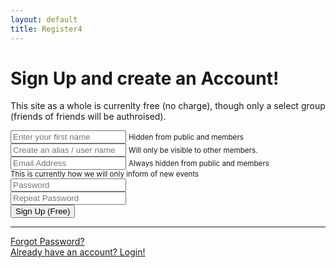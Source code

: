 ```yaml
---
layout: default
title: Register4
---
```


<div class="card o-hidden border-0 shadow-lg my-5">
<div class="card-body p-0">
<!-- Nested Row within Card Body -->
<div class="row">
  <div class="col-lg-5 d-none d-lg-block bg-register-image"></div>
  <div class="col-lg-7">
    <div class="p-5">
      <div class="text-center">
<h1 class="h4 text-gray-900 mb-4">Sign Up and create an Account!</h1>
<p>This site as a whole is currenlty free (no charge), though only a select group (friends of friends will be authroised).</p>
     </div>
        <form id="signup-form" class="user">
            <div class="form-group row">
            <div class="col-sm-6 mb-3 mb-sm-0">
                <input type="text" class="form-control form-control-user" id="first_name" placeholder="Enter your first name">
                <small>Hidden from public and members</small>
            </div>
            <div class="col-sm-6">
                <input type="text" class="form-control form-control-user" id="username" placeholder="Create an alias / user name">
                <small>Will only be visible to other members.</small>
            </div>
            </div>
            <div class="form-group">
            <input type="email" class="form-control form-control-user" id="email" placeholder="Email Address">
            <small>Always hidden from public and members</small><br>
            <small>This is currently how we will only inform of new events</small>
            </div>
            <div class="form-group row">
            <div class="col-sm-6 mb-3 mb-sm-0">
                <input type="password" class="form-control form-control-user" id="password1" placeholder="Password">
            </div>
            <div class="col-sm-6">
                <input type="password" class="form-control form-control-user" id="password2" placeholder="Repeat Password">
            </div>
            </div>
            <button id="signmeup" class="btn btn-secondary btn-user btn-block hide">Sign Up (Free)</button>
            <!-- <a href="{{ site.url }}{{ site.baseurl }}/docs/addons/login/" class="btn btn-primary btn-user btn-block">
            Register Account
            </a> -->
                <!-- <hr>
                <a href="#" class="btn btn-google btn-user btn-block">
                <i class="fab fa-google fa-fw"></i> Register with Google
                </a>
                <a href="#" class="btn btn-facebook btn-user btn-block">
                <i class="fab fa-facebook-f fa-fw"></i> Register with Facebook
                </a> -->
        </form>
      <hr>
      <div class="text-center">
<a class="small" href="{{ site.url }}{{ site.baseurl }}/docs/addons/forgotpassword4/">Forgot Password?</a>
      </div>
      <div class="text-center">
<a class="small" href="{{ site.url }}{{ site.baseurl }}/docs/addons/login4/">Already have an account? Login!</a>
      </div>
    </div>
  </div>
</div>
      </div>
    </div>

<script>
    const signupForm = document.getElementById('signup-form'); //Register4.md
    signupForm.addEventListener('submit', e => {
    //signupForm.addEventListener('click', e => {
        e.preventDefault();

        console.log("SIGN UP FORM: ")
        const first_name = signupForm['first_name'].value;
        const displayName = signupForm['username'].value;
        const email = signupForm['email'].value;
        let password1 = signupForm['password1'].value; //.todo. Min 6 char.
        let password2 = signupForm['password2'].value;
        let password = '';

        password1 = password1.toString().trim();
        password2 = password2.toString().trim();

        if(password1 != password2){
            console.log("Error: Passwords must match.")

        } else {
            password = password1
        }

        if(password.length < 7){
            console.log("Error: Password needs to be at least 6 characters.", password.length)
        } else {
            //OK
        }
    


        //const email = signupForm[''];
        console.log("SIGN UP FORM: ", email, displayName, first_name, password) // .todo. password to match

        firebase.auth().createUserWithEmailAndPassword(email, password) //async promise.
        .then(cred => {
            console.log("CREDENTIAL TOKEN: ", cred.user)
            const user = firebase.auth().currentUser;
            return user.updateProfile({
                displayName: displayName + "!" + first_name
            })
            signupForm.reset();
        })
        .catch(err => {
            console.log("ERROR: ", err.message);//For user toast / popup.
        })

    });
</script>
<!-- <script src="{{ site.url }}{{ site.baseurl }}/assets/js/app.js"></script> -->